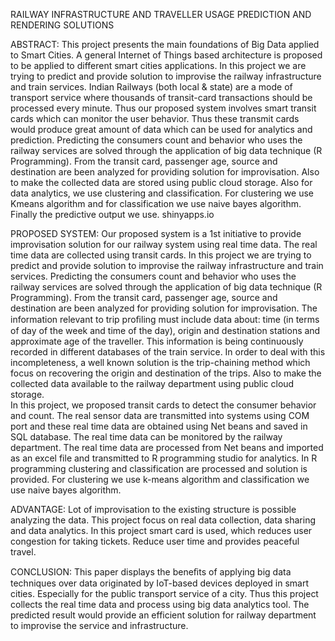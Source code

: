 RAILWAY INFRASTRUCTURE AND TRAVELLER USAGE PREDICTION AND RENDERING SOLUTIONS

ABSTRACT:
This project presents the main foundations of Big Data applied to Smart Cities. A general Internet of Things based architecture is proposed to be applied to different smart cities applications.  In this project we are trying to predict and provide solution to improvise the railway infrastructure and train services. Indian Railways (both local & state) are a mode of transport service where thousands of transit-card transactions should be processed every minute. Thus our proposed system involves smart transit cards which can monitor the user behavior. Thus these transmit cards would produce great amount of data which can be used for analytics and prediction. Predicting the consumers count and behavior who uses the railway services are solved through the application of big data technique (R Programming). From the transit card, passenger age, source and destination are been analyzed for providing solution for improvisation. Also to make the collected data are stored using public cloud storage. Also for data analytics, we use clustering and classification. For clustering we use Kmeans algorithm and for classification we use naive bayes algorithm. Finally the predictive output we use. shinyapps.io

PROPOSED SYSTEM:
Our proposed system is a 1st initiative to provide improvisation solution for our railway system using real time data. The real time data are collected using transit cards. In this project we are trying to predict and provide solution to improvise the railway infrastructure and train services. Predicting the consumers count and behavior who uses the railway services are solved through the application of big data technique (R Programming). From the transit card, passenger age, source and destination are been analyzed for providing solution for improvisation. The information relevant to trip proﬁling must include data about: time (in terms of day of the week and time of the day), origin and destination stations and approximate age of the traveller. This information is being continuously recorded in different databases of the train service. In order to deal with this incompleteness, a well known solution is the trip-chaining method which focus on recovering the origin and destination of the trips. Also to make the collected data available to the railway department using public cloud storage.  
In this project, we proposed transit cards to detect the consumer behavior and count. The real sensor data are transmitted into systems using COM port and these real time data are obtained using Net beans and saved in SQL database. The real time data can be monitored by the railway department. The real time data are processed from Net beans and imported as an excel file and transmitted to R programming studio for analytics. In R programming clustering and classification are processed and solution is provided. For clustering we use k-means algorithm and classification we use naive bayes algorithm.

ADVANTAGE: 
Lot of improvisation to the existing structure is possible analyzing the data.
This project focus on real data collection, data sharing and data analytics. 
In this project smart card is used, which reduces user congestion for taking tickets.
Reduce user time and provides peaceful travel.

CONCLUSION:
This paper displays the beneﬁts of applying big data techniques over data originated by IoT-based devices deployed in smart cities. Especially for the public transport service of a city. Thus this project collects the real time data and process using big data analytics tool. The predicted result would provide an efficient solution for railway department to improvise the service and infrastructure.
